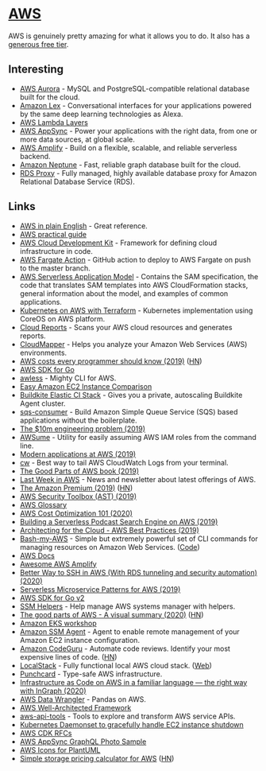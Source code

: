 # [AWS](https://aws.amazon.com/)

AWS is genuinely pretty amazing for what it allows you to do. It also has a [generous free tier](https://aws.amazon.com/free/).

## Interesting

- [AWS Aurora](https://aws.amazon.com/rds/aurora/) - MySQL and PostgreSQL-compatible relational database built for the cloud.
- [Amazon Lex](https://aws.amazon.com/lex/) - Conversational interfaces for your applications powered by the same deep learning technologies as Alexa.
- [AWS Lambda Layers](https://docs.aws.amazon.com/lambda/latest/dg/configuration-layers.html)
- [AWS AppSync](https://aws.amazon.com/appsync/) - Power your applications with the right data, from one or more data sources, at global scale.
- [AWS Amplify](https://aws-amplify.github.io/) - Build on a flexible, scalable, and reliable serverless backend.
- [Amazon Neptune](https://aws.amazon.com/neptune/) - Fast, reliable graph database built for the cloud.
- [RDS Proxy](https://aws.amazon.com/rds/proxy/) - Fully managed, highly available database proxy for Amazon Relational Database Service (RDS).

## Links

- [AWS in plain English](https://www.expeditedssl.com/aws-in-plain-english) - Great reference.
- [AWS practical guide](https://github.com/open-guides/og-aws#readme)
- [AWS Cloud Development Kit](https://github.com/awslabs/aws-cdk#readme) - Framework for defining cloud infrastructure in code.
- [AWS Fargate Action](https://github.com/jessfraz/aws-fargate-action) - GitHub action to deploy to AWS Fargate on push to the master branch.
- [AWS Serverless Application Model](https://github.com/awslabs/serverless-application-model) - Contains the SAM specification, the code that translates SAM templates into AWS CloudFormation stacks, general information about the model, and examples of common applications.
- [Kubernetes on AWS with Terraform](https://github.com/xuwang/kube-aws-terraform) - Kubernetes implementation using CoreOS on AWS platform.
- [Cloud Reports](https://github.com/tensult/cloud-reports) - Scans your AWS cloud resources and generates reports.
- [CloudMapper](https://github.com/duo-labs/cloudmapper) - Helps you analyze your Amazon Web Services (AWS) environments.
- [AWS costs every programmer should know (2019)](https://david-codes.hatanian.com/2019/06/09/aws-costs-every-programmer-should-now.html) ([HN](https://news.ycombinator.com/item?id=20138409))
- [AWS SDK for Go](https://github.com/aws/aws-sdk-go)
- [awless](https://github.com/wallix/awless) - Mighty CLI for AWS.
- [Easy Amazon EC2 Instance Comparison](https://ec2instances.info/)
- [Buildkite Elastic CI Stack](https://github.com/buildkite/elastic-ci-stack-for-aws) - Gives you a private, autoscaling Buildkite Agent cluster.
- [sqs-consumer](https://github.com/bbc/sqs-consumer) - Build Amazon Simple Queue Service (SQS) based applications without the boilerplate.
- [The \$10m engineering problem (2019)](https://segment.com/blog/the-10m-engineering-problem/)
- [AWSume](https://github.com/trek10inc/awsume) - Utility for easily assuming AWS IAM roles from the command line.
- [Modern applications at AWS (2019)](https://www.allthingsdistributed.com/2019/08/modern-applications-at-aws.html)
- [cw](https://github.com/lucagrulla/cw) - Best way to tail AWS CloudWatch Logs from your terminal.
- [The Good Parts of AWS book (2019)](https://gumroad.com/l/aws-good-parts)
- [Last Week in AWS](https://www.lastweekinaws.com/) - News and newsletter about latest offerings of AWS.
- [The Amazon Premium (2019)](http://calpaterson.com/amazon-premium.html) ([HN](https://news.ycombinator.com/item?id=21835366))
- [AWS Security Toolbox (AST) (2019)](https://zoph.me/posts/2019-12-16-aws-security-toolbox/)
- [AWS Glossary](https://github.com/sw-yx/aws-glossary#readme)
- [AWS Cost Optimization 101 (2020)](https://cloudonaut.io/aws-cost-optimization-101)
- [Building a Serverless Podcast Search Engine on AWS (2019)](https://medium.com/@budilov/building-a-serverless-podcast-search-engine-on-aws-part-1-f6e58fbc3c06)
- [Architecting for the Cloud - AWS Best Practices (2019)](https://tlakomy.com/architecting-for-the-cloud-aws-best-practices-part-1/)
- [Bash-my-AWS](https://bash-my-aws.org/) - Simple but extremely powerful set of CLI commands for managing resources on Amazon Web Services. ([Code](https://github.com/bash-my-aws/bash-my-aws))
- [AWS Docs](https://docs.aws.amazon.com/)
- [Awesome AWS Amplify](https://github.com/dabit3/awesome-aws-amplify#readme)
- [Better Way to SSH in AWS (With RDS tunneling and security automation) (2020)](https://nullsweep.com/a-better-way-to-ssh-in-aws/)
- [Serverless Microservice Patterns for AWS (2019)](https://www.jeremydaly.com/serverless-microservice-patterns-for-aws/)
- [AWS SDK for Go v2](https://github.com/aws/aws-sdk-go-v2)
- [SSM Helpers](https://github.com/disneystreaming/ssm-helpers) - Help manage AWS systems manager with helpers.
- [The good parts of AWS - A visual summary (2020)](https://hassenchaieb.com/aws-good-parts/) ([HN](https://news.ycombinator.com/item?id=22608106))
- [Amazon EKS workshop](https://github.com/pahud/amazon-eks-workshop)
- [Amazon SSM Agent](https://github.com/aws/amazon-ssm-agent) - Agent to enable remote management of your Amazon EC2 instance configuration.
- [Amazon CodeGuru](https://aws.amazon.com/codeguru/) - Automate code reviews. Identify your most expensive lines of code. ([HN](https://news.ycombinator.com/item?id=21695330))
- [LocalStack](https://github.com/localstack/localstack) - Fully functional local AWS cloud stack. ([Web](https://localstack.cloud/))
- [Punchcard](https://github.com/punchcard/punchcard) - Type-safe AWS infrastructure.
- [Infrastructure as Code on AWS in a familiar language — the right way with InGraph (2020)](https://read.acloud.guru/infrastructure-as-code-on-aws-in-a-familiar-language-the-right-way-ingraph-63a8fb4cfff)
- [AWS Data Wrangler](https://github.com/awslabs/aws-data-wrangler) - Pandas on AWS.
- [AWS Well-Architected Framework](https://wa.aws.amazon.com/index.en.html)
- [aws-api-tools](https://github.com/jaypipes/aws-api-tools) - Tools to explore and transform AWS service APIs.
- [Kubernetes Daemonset to gracefully handle EC2 instance shutdown](https://github.com/aws/aws-node-termination-handler)
- [AWS CDK RFCs](https://github.com/aws/aws-cdk-rfcs#readme)
- [AWS AppSync GraphQL Photo Sample](https://github.com/aws-samples/aws-amplify-graphql)
- [AWS Icons for PlantUML](https://github.com/awslabs/aws-icons-for-plantuml)
- [Simple storage pricing calculator for AWS](https://www.duckbillgroup.com/aws-super-simple-storage-calculator/) ([HN](https://news.ycombinator.com/item?id=22971656))
